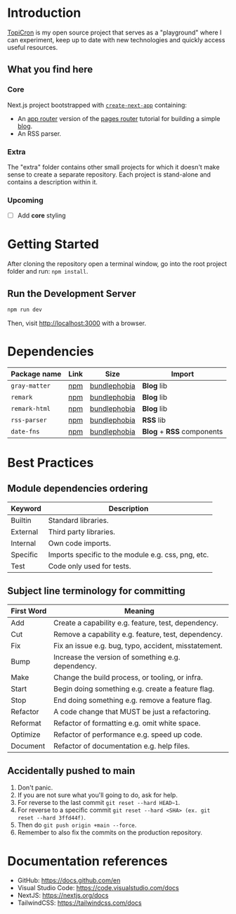 # Introduction

[TopiCron](https://topicron.com/) is my open source project that serves as a "playground" where I can experiment, keep up to date with new technologies and quickly access useful resources.

## What you find here

### Core

Next.js project bootstrapped with [`create-next-app`](https://github.com/vercel/next.js/tree/canary/packages/create-next-app) containing:

- An [app router](https://nextjs.org/learn) version of the [pages router](https://nextjs.org/learn-pages-router) tutorial for building a simple [blog](https://github.com/vercel/next-learn/tree/main/basics/demo).
- An RSS parser.

### Extra

The "extra" folder contains other small projects for which it doesn't make sense to create a separate repository. Each project is stand-alone and contains a description within it.

### Upcoming

- [ ] Add **core** styling

# Getting Started

After cloning the repository open a terminal window, go into the root project folder and run: `npm install`.

## Run the Development Server

```bash
npm run dev
```

Then, visit [http://localhost:3000](http://localhost:3000) with a browser.

# Dependencies

| Package name | Link | Size | Import |
| - | - | - | - |
| `gray-matter` | [npm](https://www.npmjs.com/package/gray-matter) | [bundlephobia](https://bundlephobia.com/package/gray-matter) | **Blog** lib |
| `remark` | [npm](https://www.npmjs.com/package/remark) | [bundlephobia](https://bundlephobia.com/package/remark) | **Blog** lib |
| `remark-html` | [npm](https://www.npmjs.com/package/remark-html) | [bundlephobia](https://bundlephobia.com/package/remark-html) | **Blog** lib |
| `rss-parser` | [npm](https://www.npmjs.com/package/rss-parser) | [bundlephobia](https://bundlephobia.com/package/rss-parser) | **RSS** lib |
| `date-fns` | [npm](https://www.npmjs.com/package/date-fns) | [bundlephobia](https://bundlephobia.com/package/date-fns) | **Blog** + **RSS** components |

# Best Practices

## Module dependencies ordering

| Keyword  | Description                                            |
| -------- | ------------------------------------------------------ |
| Builtin  | Standard libraries.                                    |
| External | Third party libraries.                                 |
| Internal | Own code imports.                                      |
| Specific | Imports specific to the module e.g. css, png, etc.     |
| Test     | Code only used for tests.                              |

## Subject line terminology for committing

| First Word | Meaning                                              |
| ---------- | ---------------------------------------------------- |
| Add        | Create a capability e.g. feature, test, dependency.  |
| Cut        | Remove a capability e.g. feature, test, dependency.  |
| Fix        | Fix an issue e.g. bug, typo, accident, misstatement. |
| Bump       | Increase the version of something e.g. dependency.   |
| Make       | Change the build process, or tooling, or infra.      |
| Start      | Begin doing something e.g. create a feature flag.    |
| Stop       | End doing something e.g. remove a feature flag.      |
| Refactor   | A code change that MUST be just a refactoring.       |
| Reformat   | Refactor of formatting e.g. omit white space.        |
| Optimize   | Refactor of performance e.g. speed up code.          |
| Document   | Refactor of documentation e.g. help files.           |

## Accidentally pushed to main

1. Don't panic.
2. If you are not sure what you'll going to do, ask for help.
3. For reverse to the last commit `git reset --hard HEAD~1`.
4. For reverse to a specific commit `git reset --hard <SHA> (ex. git reset --hard 3ffd44f)`.
5. Then do `git push origin +main --force`.
6. Remember to also fix the commits on the production repository.

# Documentation references

- GitHub: https://docs.github.com/en
- Visual Studio Code: https://code.visualstudio.com/docs
- NextJS: https://nextjs.org/docs
- TailwindCSS: https://tailwindcss.com/docs
